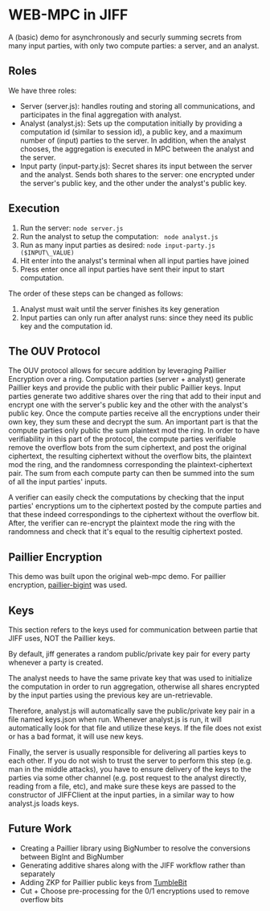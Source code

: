 # WEB-MPC in JIFF
A (basic) demo for asynchronously and securly summing secrets from many input parties, with only two compute parties: a server, and an analyst.

## Roles
We have three roles:
* Server (server.js): handles routing and storing all communications, and participates in the final aggregation with analyst.
* Analyst (analyst.js): Sets up the computation initially by providing a computation id (similar to session id), a public key, and a maximum number of (input) parties to the server.
In addition, when the analyst chooses, the aggregation is executed in MPC between the analyst and the server.
* Input party (input-party.js): Secret shares its input between the server and the analyst. Sends both shares to the server: one encrypted under the server's public key, and the other under the analyst's public key.

## Execution
1. Run the server:
``` node server.js ```
2. Run the analyst to setup the computation:
``` node analyst.js```
3. Run as many input parties as desired:
``` node input-party.js ($INPUT\_VALUE) ```
4. Hit enter into the analyst's terminal when all input parties have joined
5. Press enter once all input parties have sent their input to start computation.

The order of these steps can be changed as follows:
1. Analyst must wait until the server finishes its key generation
4. Input parties can only run after analyst runs: since they need its public key and the computation id. 

## The OUV Protocol
The OUV protocol allows for secure addition by leveraging Paillier Encryption over a ring. Computation parties (server + analyst) generate Paillier keys and provide the public with their public Paillier keys. Input parties generate two additive shares over the ring that add to their input and encrypt one with the server's public key and the other with the analyst's public key. Once the compute parties receive all the encryptions under their own key, they sum these and decrypt the sum. An important part is that the compute parties only public the sum plaintext mod the ring. In order to have verifiability in this part of the protocol, the compute parties verifiable remove the overflow bots from the sum ciphertext, and post the original ciphertext, the resulting ciphertext without the overflow bits, the plaintext mod the ring, and the randomness corresponding the plaintext-ciphertext pair. The sum from each compute party can then be summed into the sum of all the input parties' inputs.

A verifier can easily check the computations by checking that the input parties' encryptions um to the ciphertext posted by the compute parties and that these indeed correspondings to the ciphertext without the overflow bit. After, the verifier can re-encrypt the plaintext mode the ring with the randomness and check that it's equal to the resultig ciphertext posted.

## Paillier Encryption

This demo was built upon the original web-mpc demo. For paillier encryption, [paillier-bigint](https://github.com/juanelas/paillier-bigint) was used. 

## Keys
This section refers to the keys used for communication between partie that JIFF uses, NOT the Paillier keys.

By default, jiff generates a random public/private key pair for every party whenever a party is created.

The analyst needs to have the same private key that was used to initialize the computation in order to run aggregation, otherwise all shares encrypted by the input
parties using the previous key are un-retrievable.

Therefore, analyst.js will automatically save the public/private key pair in a file named keys.json when run.
Whenever analyst.js is run, it will automatically look for that file and utilize these keys.
If the file does not exist or has a bad format, it will use new keys.

Finally, the server is usually responsible for delivering all parties keys to each other. If you do not wish to trust the server to perform this step (e.g. man in the middle attacks),
you have to ensure delivery of the keys to the parties via some other channel (e.g. post request to the analyst directly, reading from a file, etc), and make sure these keys
are passed to the constructor of JIFFClient at the input parties, in a similar way to how analyst.js loads keys.


## Future Work
- Creating a Paillier library using BigNumber to resolve the conversions between BigInt and BigNumber
- Generating additive shares along with the JIFF workflow rather than separately
- Adding ZKP for Paillier public keys from [TumbleBit](https://github.com/osagga/TumbleBitSetup)
- Cut + Choose pre-processing for the 0/1 encryptions used to remove overflow bits
